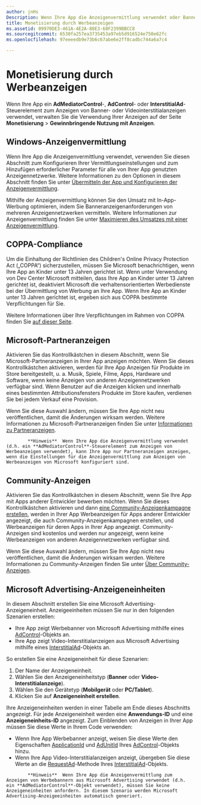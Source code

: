 ```yaml
---
author: jnHs
Description: Wenn Ihre App die Anzeigenvermittlung verwendet oder Banner- bzw. Videointerstitialanzeigen aus Microsoft Advertising anzeigt, verwalten Sie die Verwendung Ihrer Anzeigen auf der Seite Monetisierung &gt; Gewinnbringende Nutzung mit Anzeigen.
title: Monetisierung durch Werbeanzeigen
ms.assetid: 09970DE3-461A-4E2A-88E3-68F2399BBCC8
ms.sourcegitcommit: 6530fa257ea3735453a97eb5d916524e750e62fc
ms.openlocfilehash: 97eeeedb9e73b6c67abe6e2ff8cadbc744a6a7c4

---
```


# Monetisierung durch Werbeanzeigen


Wenn Ihre App ein **AdMediatorControl**-, **AdControl**- oder **InterstitialAd**-Steuerelement zum Anzeigen von Banner- oder Videointerstitialanzeigen verwendet, verwalten Sie die Verwendung Ihrer Anzeigen auf der Seite **Monetisierung** &gt; **Gewinnbringende Nutzung mit Anzeigen**.

## Windows-Anzeigenvermittlung


Wenn Ihre App die Anzeigenvermittlung verwendet, verwenden Sie diesen Abschnitt zum Konfigurieren Ihrer Vermittlungseinstellungen und zum Hinzufügen erforderlicher Parameter für alle von Ihrer App genutzten Anzeigennetzwerke. Weitere Informationen zu den Optionen in diesem Abschnitt finden Sie unter [Übermitteln der App und Konfigurieren der Anzeigenvermittlung](https://msdn.microsoft.com/library/windows/apps/mt219689).

Mithilfe der Anzeigenvermittlung können Sie den Umsatz mit In-App-Werbung optimieren, indem Sie Banneranzeigenanforderungen von mehreren Anzeigennetzwerken vermitteln. Weitere Informationen zur Anzeigenvermittlung finden Sie unter [Maximieren des Umsatzes mit einer Anzeigenvermittlung](https://msdn.microsoft.com/library/windows/apps/mt219691).

## COPPA-Compliance

Um die Einhaltung der Richtlinien des Children's Online Privacy Protection Act („COPPA“) sicherzustellen, müssen Sie Microsoft benachrichtigen, wenn Ihre App an Kinder unter 13 Jahren gerichtet ist. Wenn unter Verwendung von Dev Center Microsoft mitteilen, dass Ihre App an Kinder unter 13 Jahren gerichtet ist, deaktiviert Microsoft die verhaltensorientierten Werbedienste bei der Übermittlung von Werbung an Ihre App. Wenn Ihre App an Kinder unter 13 Jahren gerichtet ist, ergeben sich aus COPPA bestimmte Verpflichtungen für Sie.

Weitere Informationen über Ihre Verpflichtungen im Rahmen von COPPA finden Sie [auf dieser Seite](http://go.microsoft.com/fwlink/p/?linkid=536558).

## Microsoft-Partneranzeigen

Aktivieren Sie das Kontrollkästchen in diesem Abschnitt, wenn Sie Microsoft-Partneranzeigen in Ihrer App anzeigen möchten. Wenn Sie dieses Kontrollkästchen aktivieren, werden für Ihre App Anzeigen für Produkte im Store bereitgestellt, u. a. Musik, Spiele, Filme, Apps, Hardware und Software, wenn keine Anzeigen von anderen Anzeigennetzwerken verfügbar sind. Wenn Benutzer auf die Anzeigen klicken und innerhalb eines bestimmten Attributionsfensters Produkte im Store kaufen, verdienen Sie bei jedem Verkauf eine Provision.

Wenn Sie diese Auswahl ändern, müssen Sie Ihre App nicht neu veröffentlichen, damit die Änderungen wirksam werden. Weitere Informationen zu Microsoft-Partneranzeigen finden Sie unter [Informationen zu Partneranzeigen](about-affiliate-ads.md).

> 
            **Hinweis**  Wenn Ihre App die Anzeigenvermittlung verwendet (d.h. ein **AdMediatorControl**-Steuerelement zum Anzeigen von Werbeanzeigen verwendet), kann Ihre App nur Partneranzeigen anzeigen, wenn die Einstellungen für die Anzeigenvermittlung zum Anzeigen von Werbeanzeigen von Microsoft konfiguriert sind.

## Community-Anzeigen

Aktivieren Sie das Kontrollkästchen in diesem Abschnitt, wenn Sie Ihre App mit Apps anderer Entwickler bewerben möchten. Wenn Sie dieses Kontrollkästchen aktivieren und dann [eine Community-Anzeigenkampagne erstellen](create-an-ad-campaign-for-your-app.md), werden in Ihrer App Werbeanzeigen für Apps anderer Entwickler angezeigt, die auch Community-Anzeigenkampagnen erstellen, und Werbeanzeigen für deren Apps in Ihrer App angezeigt. Community-Anzeigen sind kostenlos und werden nur angezeigt, wenn keine Werbeanzeigen von anderen Anzeigennetzwerken verfügbar sind.

Wenn Sie diese Auswahl ändern, müssen Sie Ihre App nicht neu veröffentlichen, damit die Änderungen wirksam werden. Weitere Informationen zu Community-Anzeigen finden Sie unter [Über Community-Anzeigen](about-community-ads.md).

## Microsoft Advertising-Anzeigeneinheiten

In diesem Abschnitt erstellen Sie eine Microsoft Advertising-Anzeigeneinheit. Anzeigeeinheiten müssen Sie nur in den folgenden Szenarien erstellen:

-   Ihre App zeigt Werbebanner von Microsoft Advertising mithilfe eines [AdControl](https://msdn.microsoft.com/library/mt313154.aspx)-Objekts an.
-   Ihre App zeigt Video-Interstitialanzeigen aus Microsoft Advertising mithilfe eines [InterstitialAd](https://msdn.microsoft.com/library/mt313189.aspx)-Objekts an.

So erstellen Sie eine Anzeigeneinheit für diese Szenarien:

1.  Der Name der Anzeigeneinheit.
2.  Wählen Sie den Anzeigeneinheitstyp (**Banner** oder **Video-Interstitialanzeige**).
3.  Wählen Sie den Gerätetyp (**Mobilgerät** oder **PC/Tablet**).
4.  Klicken Sie auf **Anzeigeneinheit erstellen**.

Ihre Anzeigeneinheiten werden in einer Tabelle am Ende dieses Abschnitts angezeigt. Für jede Anzeigeneinheit werden eine **Anwendungs-ID** und eine **Anzeigeneinheits-ID** angezeigt. Zum Einblenden von Anzeigen in Ihrer App müssen Sie diese Werte in Ihrem Code verwenden:

-   Wenn Ihre App Werbebanner anzeigt, weisen Sie diese Werte den Eigenschaften [ApplicationId](https://msdn.microsoft.com/library/mt313174.aspx) und [AdUnitId](https://msdn.microsoft.com/library/mt313171.aspx) Ihres [AdControl](https://msdn.microsoft.com/library/mt313154.aspx)-Objekts hinzu.
-   Wenn Ihre App Video-Interstitialanzeigen anzeigt, übergeben Sie diese Werte an die [RequestAd](https://msdn.microsoft.com/library/mt313192.aspx)-Methode Ihres [InterstitialAd](https://msdn.microsoft.com/library/mt313189.aspx)-Objekts.

> 
            **Hinweis**  Wenn Ihre App die Anzeigenvermittlung zum Anzeigen von Werbebannern aus Microsoft Advertising verwendet (d.h. ein **AdMediatorControl**-Objekt verwendet), müssen Sie keine Anzeigeneinheiten anfordern. In diesem Szenario werden Microsoft Advertising-Anzeigeeinheiten automatisch generiert.

 

 

 



<!--HONumber=Jun16_HO4-->


